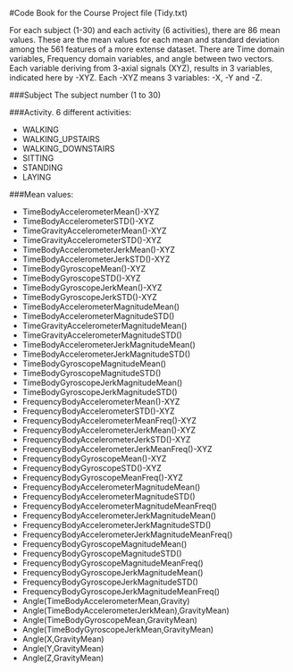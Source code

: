 #Code Book for the Course Project file (Tidy.txt)

For each subject (1-30) and each activity (6 activities), there are 86 mean values. 
These are the mean values for each mean and standard deviation among the 561 features of a more extense dataset. 
There are Time domain variables, Frequency domain variables, and angle between two vectors. 
Each variable deriving from 3-axial signals (XYZ), results in 3 variables, indicated here by -XYZ. Each -XYZ means 3 variables: -X, -Y and -Z. 

###Subject
The subject number (1 to 30)

###Activity. 
6 different activities: 
  * WALKING
  * WALKING_UPSTAIRS
  * WALKING_DOWNSTAIRS
  * SITTING
  * STANDING
  * LAYING

###Mean values:   

* TimeBodyAccelerometerMean()-XYZ
* TimeBodyAccelerometerSTD()-XYZ
* TimeGravityAccelerometerMean()-XYZ
* TimeGravityAccelerometerSTD()-XYZ
* TimeBodyAccelerometerJerkMean()-XYZ
* TimeBodyAccelerometerJerkSTD()-XYZ
* TimeBodyGyroscopeMean()-XYZ
* TimeBodyGyroscopeSTD()-XYZ
* TimeBodyGyroscopeJerkMean()-XYZ
* TimeBodyGyroscopeJerkSTD()-XYZ
* TimeBodyAccelerometerMagnitudeMean()
* TimeBodyAccelerometerMagnitudeSTD()
* TimeGravityAccelerometerMagnitudeMean()
* TimeGravityAccelerometerMagnitudeSTD()
* TimeBodyAccelerometerJerkMagnitudeMean()
* TimeBodyAccelerometerJerkMagnitudeSTD()
* TimeBodyGyroscopeMagnitudeMean()
* TimeBodyGyroscopeMagnitudeSTD()
* TimeBodyGyroscopeJerkMagnitudeMean()
* TimeBodyGyroscopeJerkMagnitudeSTD()
* FrequencyBodyAccelerometerMean()-XYZ
* FrequencyBodyAccelerometerSTD()-XYZ
* FrequencyBodyAccelerometerMeanFreq()-XYZ
* FrequencyBodyAccelerometerJerkMean()-XYZ
* FrequencyBodyAccelerometerJerkSTD()-XYZ
* FrequencyBodyAccelerometerJerkMeanFreq()-XYZ
* FrequencyBodyGyroscopeMean()-XYZ
* FrequencyBodyGyroscopeSTD()-XYZ
* FrequencyBodyGyroscopeMeanFreq()-XYZ
* FrequencyBodyAccelerometerMagnitudeMean()
* FrequencyBodyAccelerometerMagnitudeSTD()
* FrequencyBodyAccelerometerMagnitudeMeanFreq()
* FrequencyBodyAccelerometerJerkMagnitudeMean()
* FrequencyBodyAccelerometerJerkMagnitudeSTD()
* FrequencyBodyAccelerometerJerkMagnitudeMeanFreq()
* FrequencyBodyGyroscopeMagnitudeMean()
* FrequencyBodyGyroscopeMagnitudeSTD()
* FrequencyBodyGyroscopeMagnitudeMeanFreq()
* FrequencyBodyGyroscopeJerkMagnitudeMean()
* FrequencyBodyGyroscopeJerkMagnitudeSTD()
* FrequencyBodyGyroscopeJerkMagnitudeMeanFreq()
* Angle(TimeBodyAccelerometerMean,Gravity)
* Angle(TimeBodyAccelerometerJerkMean),GravityMean)
* Angle(TimeBodyGyroscopeMean,GravityMean)
* Angle(TimeBodyGyroscopeJerkMean,GravityMean)
* Angle(X,GravityMean)
* Angle(Y,GravityMean)
* Angle(Z,GravityMean)

